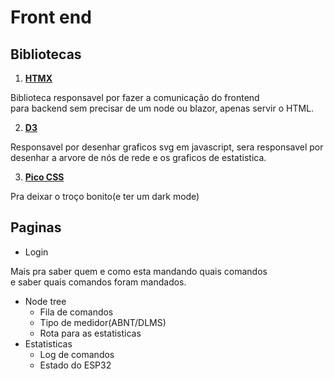# Front end

## Bibliotecas

1. **[HTMX](https://htmx.org/)**

Biblioteca responsavel por fazer a comunicação do frontend<br>
para backend sem precisar de um node ou blazor, apenas servir o HTML.

2. **[D3](https://d3js.org/)**

Responsavel por desenhar graficos svg em javascript, sera responsavel por<br>
desenhar a arvore de nós de rede e os graficos de estatistica.

3. **[Pico CSS](https://picocss.com/)**

Pra deixar o troço bonito(e ter um dark mode)

## Paginas

- Login
  
Mais pra saber quem e como esta mandando quais comandos<br>
e saber quais comandos foram mandados.

- Node tree
  - Fila de comandos
  - Tipo de medidor(ABNT/DLMS)
  - Rota para as estatisticas
- Estatisticas
  - Log de comandos
  - Estado do ESP32